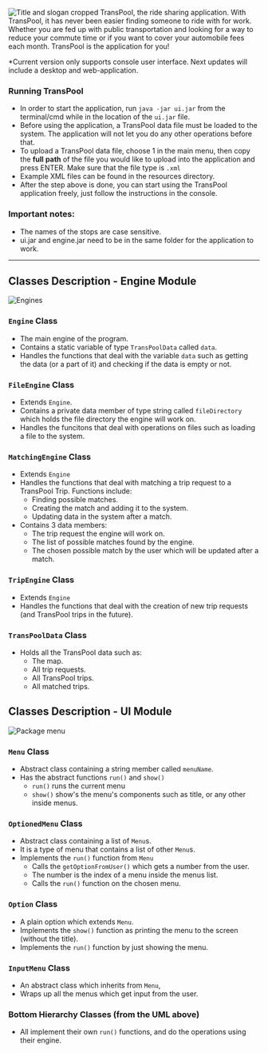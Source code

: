 ![Title and slogan cropped](https://user-images.githubusercontent.com/53123142/81192618-24fa4e80-8fc3-11ea-9d8e-809b7ee11ac5.png)
TransPool, the ride sharing application. With TransPool, it has never been easier finding someone to ride with for work. Whether you are fed up with public transportation and looking for a way to reduce your commute time or if you want to cover your automobile fees each month. TransPool is the application for you!

*Current version only supports console user interface. Next updates will include a desktop and web-application.

### Running TransPool

- In order to start the application, run `java -jar ui.jar` from the terminal/cmd while in the location of the `ui.jar` file.
- Before using the application, a TransPool data file must be loaded to the system. The application will not let you do any other operations before that.
- To upload a TransPool data file, choose 1 in the main menu, then copy the **full** **path** of the file you would like to upload into the application and press ENTER. Make sure that the file type is `.xml`
- Example XML files can be found in the resources directory.
- After the step above is done, you can start using the TransPool application freely, just follow the instructions in the console.



### Important notes:

- The names of the stops are case sensitive.
- ui.jar and engine.jar need to be in the same folder for the application to work.

--- 
## Classes Description - Engine Module
![Engines](https://user-images.githubusercontent.com/53123142/81400485-e33de500-9135-11ea-9559-8a4dcffaf9ad.png)
###  `Engine` Class

- The main engine of the program.
- Contains a static variable of type `TransPoolData` called `data`.
- Handles the functions that deal with the variable `data` such as getting the data (or a part of it) and checking if the data is empty or not.

### `FileEngine` Class

- Extends `Engine`.
- Contains a private data member of type string called `fileDirectory`  which holds the file directory the engine will work on.
- Handles the funcitons that deal with operations on files such as loading a file to the system.

### `MatchingEngine` Class

- Extends `Engine`
- Handles the functions that deal with matching a trip request to a TransPool Trip. Functions include:
  - Finding possible matches.
  - Creating the match and adding it to the system.
  - Updating data in the system after a match.
- Contains 3 data members:
  - The trip request the engine will work on.
  - The list of possible matches found by the engine.
  - The chosen possible match by the user which will be updated after a match.

### `TripEngine` Class

- Extends `Engine`
- Handles the functions that deal with the creation of new trip requests (and TransPool trips in the future).

### `TransPoolData` Class

- Holds all the TransPool data such as:
  - The map.
  - All trip requests.
  - All TransPool trips.
  - All matched trips.



## Classes Description - UI Module

![Package menu](https://user-images.githubusercontent.com/53123142/81400516-fa7cd280-9135-11ea-976a-edc12121014b.png)

### `Menu` Class

- Abstract class containing a string member called `menuName`.
- Has the abstract functions `run()` and `show()`
  - `run()` runs the current menu
  - `show()` show's the menu's components such as title, or any other inside menus.

### `OptionedMenu` Class

- Abstract class containing a list of `Menu`s.
- It is a type of menu that contains a list of other `Menu`s. 
- Implements the `run()` function from `Menu`
  - Calls the `getOptionFromUser()` which gets a number from the user.
  - The number is the index of a menu inside the menus list.
  - Calls the `run()` function on the chosen menu.

### `Option` Class

- A plain option which extends `Menu`. 
- Implements the `show()` function as printing the menu to the screen (without the title).
- Implements the `run()` function by just showing the menu.

### `InputMenu` Class

- An abstract class which inherits from `Menu`, 
- Wraps up all the menus which get input from the user.

### Bottom Hierarchy Classes (from the UML above)

- All implement their own `run()` functions, and do the operations using their engine.
